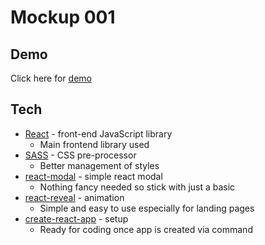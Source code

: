 # Mockup 001

## Demo

Click here for [demo](https://maddumajohnerick.github.io/mockup-001/)

## Tech

- [React] - front-end JavaScript library
  - Main frontend library used
- [SASS] - CSS pre-processor
  - Better management of styles
- [react-modal] - simple react modal
  - Nothing fancy needed so stick with just a basic
- [react-reveal] - animation
  - Simple and easy to use especially for landing pages
- [create-react-app] - setup
  - Ready for coding once app is created via command

[//]: #
[React]: https://react.dev/
[SASS]: https://sass-lang.com/
[react-modal]: https://www.npmjs.com/package/react-modal
[react-reveal]: https://www.react-reveal.com/
[create-react-app]: https://create-react-app.dev/
